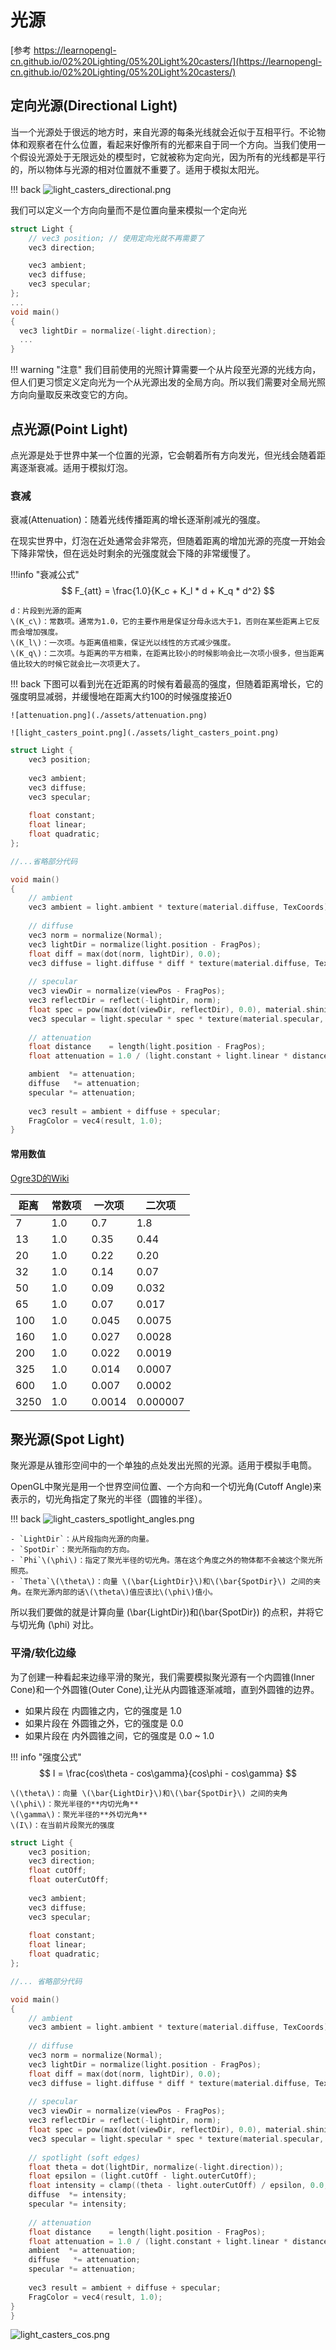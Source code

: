 # 光源

[参考 https://learnopengl-cn.github.io/02%20Lighting/05%20Light%20casters/](https://learnopengl-cn.github.io/02%20Lighting/05%20Light%20casters/)

## 定向光源(Directional Light)

当一个光源处于很远的地方时，来自光源的每条光线就会近似于互相平行。不论物体和观察者在什么位置，看起来好像所有的光都来自于同一个方向。当我们使用一个假设光源处于无限远处的模型时，它就被称为定向光，因为所有的光线都是平行的，所以物体与光源的相对位置就不重要了。适用于模拟太阳光。

!!! back
    ![light_casters_directional.png](./assets/light_casters_directional.png)

我们可以定义一个方向向量而不是位置向量来模拟一个定向光

~~~ c
struct Light {
    // vec3 position; // 使用定向光就不再需要了
    vec3 direction;

    vec3 ambient;
    vec3 diffuse;
    vec3 specular;
};
...
void main()
{
  vec3 lightDir = normalize(-light.direction);
  ...
}
~~~

!!! warning "注意"
    我们目前使用的光照计算需要一个从片段至光源的光线方向，但人们更习惯定义定向光为一个从光源出发的全局方向。所以我们需要对全局光照方向向量取反来改变它的方向。

## 点光源(Point Light)

点光源是处于世界中某一个位置的光源，它会朝着所有方向发光，但光线会随着距离逐渐衰减。适用于模拟灯泡。

### 衰减

衰减(Attenuation)：随着光线传播距离的增长逐渐削减光的强度。

在现实世界中，灯泡在近处通常会非常亮，但随着距离的增加光源的亮度一开始会下降非常快，但在远处时剩余的光强度就会下降的非常缓慢了。

!!!info "衰减公式"
    $$
    F_{att} = \frac{1.0}{K_c + K_l * d + K_q * d^2}
    $$

    d：片段到光源的距离  
    \(K_c\)：常数项。通常为1.0，它的主要作用是保证分母永远大于1，否则在某些距离上它反而会增加强度。  
    \(K_l\)：一次项。与距离值相乘，保证光以线性的方式减少强度。  
    \(K_q\)：二次项。与距离的平方相乘，在距离比较小的时候影响会比一次项小很多，但当距离值比较大的时候它就会比一次项更大了。


!!! back
    下图可以看到光在近距离的时候有着最高的强度，但随着距离增长，它的强度明显减弱，并缓慢地在距离大约100的时候强度接近0

    ![attenuation.png](./assets/attenuation.png)

    ![light_casters_point.png](./assets/light_casters_point.png)

~~~ c
struct Light {
    vec3 position;  
  
    vec3 ambient;
    vec3 diffuse;
    vec3 specular;
	
    float constant;
    float linear;
    float quadratic;
};

//...省略部分代码

void main()
{
    // ambient
    vec3 ambient = light.ambient * texture(material.diffuse, TexCoords).rgb;
  	
    // diffuse 
    vec3 norm = normalize(Normal);
    vec3 lightDir = normalize(light.position - FragPos);
    float diff = max(dot(norm, lightDir), 0.0);
    vec3 diffuse = light.diffuse * diff * texture(material.diffuse, TexCoords).rgb;  
    
    // specular
    vec3 viewDir = normalize(viewPos - FragPos);
    vec3 reflectDir = reflect(-lightDir, norm);  
    float spec = pow(max(dot(viewDir, reflectDir), 0.0), material.shininess);
    vec3 specular = light.specular * spec * texture(material.specular, TexCoords).rgb;  
    
    // attenuation
    float distance    = length(light.position - FragPos);
    float attenuation = 1.0 / (light.constant + light.linear * distance + light.quadratic * (distance * distance));    

    ambient  *= attenuation;  
    diffuse   *= attenuation;
    specular *= attenuation;   
        
    vec3 result = ambient + diffuse + specular;
    FragColor = vec4(result, 1.0);
} 
~~~

#### 常用数值

[Ogre3D的Wiki](https://wiki.ogre3d.org/tiki-index.php?page=-Point+Light+Attenuation)

距离|常数项|一次项|二次项
-------|------|-----|------
7|1.0|0.7|1.8
13|1.0|0.35|0.44
20|1.0|0.22|0.20
32|1.0|0.14|0.07
50|1.0|0.09|0.032
65|1.0|0.07|0.017
100|1.0|0.045|0.0075
160|1.0|0.027|0.0028
200|1.0|0.022|0.0019
325|1.0|0.014|0.0007
600|1.0|0.007|0.0002
3250|1.0|0.0014|0.000007


## 聚光源(Spot Light)

聚光源是从锥形空间中的一个单独的点处发出光照的光源。适用于模拟手电筒。


OpenGL中聚光是用一个世界空间位置、一个方向和一个切光角(Cutoff Angle)来表示的，切光角指定了聚光的半径（圆锥的半径）。


!!! back
    ![light_casters_spotlight_angles.png](./assets/light_casters_spotlight_angles.png)

    - `LightDir`：从片段指向光源的向量。
    - `SpotDir`：聚光所指向的方向。
    - `Phi`\(\phi\)：指定了聚光半径的切光角。落在这个角度之外的物体都不会被这个聚光所照亮。
    - `Theta`\(\theta\)：向量 \(\bar{LightDir}\)和\(\bar{SpotDir}\) 之间的夹角。在聚光源内部的话\(\theta\)值应该比\(\phi\)值小。

所以我们要做的就是计算向量 \(\bar{LightDir}\)和\(\bar{SpotDir}\) 的点积，并将它与切光角 \(\phi\) 对比。

### 平滑/软化边缘

为了创建一种看起来边缘平滑的聚光，我们需要模拟聚光源有一个内圆锥(Inner Cone)和一个外圆锥(Outer Cone),让光从内圆锥逐渐减暗，直到外圆锥的边界。

-   如果片段在 内圆锥之内，它的强度是 1.0
-   如果片段在 外圆锥之外，它的强度是 0.0
-   如果片段在 内外圆锥之间，它的强度是 0.0 ~ 1.0


!!! info "强度公式"
    $$
        I = \frac{cos\theta - cos\gamma}{cos\phi - cos\gamma}
    $$

    \(\theta\)：向量 \(\bar{LightDir}\)和\(\bar{SpotDir}\) 之间的夹角  
    \(\phi\)：聚光半径的**内切光角**  
    \(\gamma\)：聚光半径的**外切光角**  
    \(I\)：在当前片段聚光的强度  


~~~ c 
struct Light {
    vec3 position;  
    vec3 direction;
    float cutOff;
    float outerCutOff;
  
    vec3 ambient;
    vec3 diffuse;
    vec3 specular;
	
    float constant;
    float linear;
    float quadratic;
};

//... 省略部分代码

void main()
{
    // ambient
    vec3 ambient = light.ambient * texture(material.diffuse, TexCoords).rgb;
    
    // diffuse 
    vec3 norm = normalize(Normal);
    vec3 lightDir = normalize(light.position - FragPos);
    float diff = max(dot(norm, lightDir), 0.0);
    vec3 diffuse = light.diffuse * diff * texture(material.diffuse, TexCoords).rgb;  
    
    // specular
    vec3 viewDir = normalize(viewPos - FragPos);
    vec3 reflectDir = reflect(-lightDir, norm);  
    float spec = pow(max(dot(viewDir, reflectDir), 0.0), material.shininess);
    vec3 specular = light.specular * spec * texture(material.specular, TexCoords).rgb;  
    
    // spotlight (soft edges)
    float theta = dot(lightDir, normalize(-light.direction)); 
    float epsilon = (light.cutOff - light.outerCutOff);
    float intensity = clamp((theta - light.outerCutOff) / epsilon, 0.0, 1.0);
    diffuse  *= intensity;
    specular *= intensity;
    
    // attenuation
    float distance    = length(light.position - FragPos);
    float attenuation = 1.0 / (light.constant + light.linear * distance + light.quadratic * (distance * distance));    
    ambient  *= attenuation; 
    diffuse   *= attenuation;
    specular *= attenuation;   
        
    vec3 result = ambient + diffuse + specular;
    FragColor = vec4(result, 1.0);
} 
} 
~~~


![light_casters_cos.png](./assets/light_casters_cos.png)